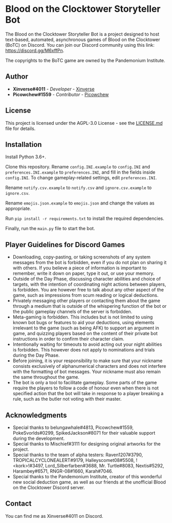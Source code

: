 # Blood on the Clocktower Storyteller Bot

The Blood on the Clocktower Storyteller Bot is a project designed to host text-based, automated, asynchronous games of Blood on the Clocktower (BoTC) on Discord.
You can join our Discord community using this link: https://discord.gg/M6xffPn.

The copyrights to the BoTC game are owned by the Pandemonium Institute.

## Author

* **Xinverse#4011** - *Developer* - [Xinverse](https://github.com/Xinverse)
* **Picowchew#1559** - *Contributor* - [Picowchew](https://github.com/Picowchew)

## License

This project is licensed under the AGPL-3.0 License - see the [LICENSE.md](LICENSE.md) file for details.

## Installation

Install Python 3.6+.

Clone this repository. Rename `config.INI.example` to `config.INI` and `preferences.INI.example` to `preferences.INI`, and fill in the fields inside `config.INI`. To change gameplay-related settings, edit `preferences.INI`.

Rename `notify.csv.example` to `notify.csv` and `ignore.csv.example` to `ignore.csv`.

Rename `emojis.json.example` to `emojis.json` and change the values as appropriate.

Run `pip install -r requirements.txt` to install the required dependencies.

Finally, run the `main.py` file to start the bot.

## Player Guidelines for Discord Games

* Downloading, copy-pasting, or taking screenshots of any system messages from the bot is forbidden, even if you do not plan on sharing it with others. If you believe a piece of information is important to remember, write it down on paper, type it out, or use your memory.
* Outside of the Day Phase, discussing character abilities and choice of targets, with the intention of coordinating night actions between players, is forbidden. You are however free to talk about any other aspect of the game, such as impressions from scum reading or logical deductions.
* Privately messaging other players or contacting them about the game through a medium that is outside of the whispering function of the bot or the public gameplay channels of the server is forbidden.
* Meta-gaming is forbidden. This includes but is not limited to using known bot bugs or features to aid your deductions, using elements irrelevant to the game (such as being AFK) to support an argument in game, and quizzing players based on the content of their private bot instructions in order to confirm their character claim.
* Intentionally waiting for timeouts to avoid acting out your night abilities is forbidden. This however does not apply to nominations and trials during the Day Phase.
* Before joining, it is your responsibility to make sure that your nickname consists exclusively of alphanumerical characters and does not interfere with the formatting of bot messages. Your nickname must also remain the same throughout the game.
* The bot is only a tool to facilitate gameplay. Some parts of the game require the players to follow a code of honour even when there is not specified action that the bot will take in response to a player breaking a rule, such as the butler not voting with their master.

## Acknowledgments

* Special thanks to belungawhale#4813, Picowchew#1559, PokeSvorlds#0299, SpikedJackson#8071 for their valuable support during the development.
* Special thanks to Mischief#3111 for designing original artworks for the project.
* Special thanks to the team of alpha testers: Raven1207#3790, TROPICALCYCLONEALERT#9179, Halleyscomet08#5508, !\<kork\>!#3497, Lord_Silberfarben#3688, Mr. Turtle#8083, Nextis#5292, Harambey#6571, RNGR-08#1660, Karah#7046.
* Special thanks to the Pandemonium Institute, creator of this wonderful new social deduction game, as well as our friends at the unofficial Blood on the Clocktower Discord server.

## Contact

You can find me as Xinverse#4011 on Discord.
